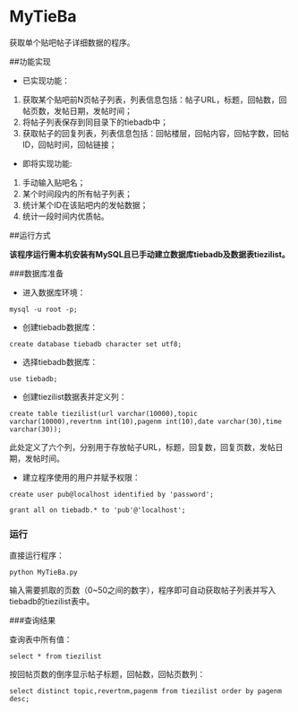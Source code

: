 # MyTieBa
获取单个贴吧帖子详细数据的程序。

##功能实现

+ 已实现功能：


1. 获取某个贴吧前N页帖子列表，列表信息包括：帖子URL，标题，回帖数，回帖页数，发帖日期，发帖时间；
2. 将帖子列表保存到同目录下的tiebadb中；
3. 获取帖子的回复列表，列表信息包括：回帖楼层，回帖内容，回帖字数，回帖ID，回帖时间，回帖链接；


+ 即将实现功能:


1. 手动输入贴吧名；
2. 某个时间段内的所有帖子列表；
3. 统计某个ID在该贴吧内的发帖数据；
4. 统计一段时间内优质帖。



##运行方式

**该程序运行需本机安装有MySQL且已手动建立数据库tiebadb及数据表tiezilist。**

###数据库准备

+ 进入数据库环境：

`mysql -u root -p;`

+ 创建tiebadb数据库：

`create database tiebadb character set utf8;`

+ 选择tiebadb数据库：

`use tiebadb;`

+ 创建tiezilist数据表并定义列：

`create table tiezilist(url varchar(10000),topic varchar(10000),revertnm int(10),pagenm int(10),date varchar(30),time varchar(30));`

此处定义了六个列，分别用于存放帖子URL，标题，回复数，回复页数，发帖日期，发帖时间。

+ 建立程序使用的用户并赋予权限：

`create user pub@localhost identified by 'password';`

`grant all on tiebadb.* to 'pub'@'localhost';`

### 运行

直接运行程序：

`python MyTieBa.py`

输入需要抓取的页数（0~50之间的数字），程序即可自动获取帖子列表并写入tiebadb的tiezilist表中。

###查询结果

查询表中所有值：

`select * from tiezilist`

按回帖页数的倒序显示帖子标题，回帖数，回帖页数列：

`select distinct topic,revertnm,pagenm from tiezilist order by pagenm desc;`

